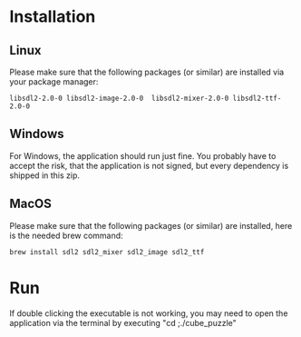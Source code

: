 # Installation
## Linux
Please make sure that the following packages (or similar) are installed via your package manager:
```
libsdl2-2.0-0 libsdl2-image-2.0-0  libsdl2-mixer-2.0-0 libsdl2-ttf-2.0-0
```
## Windows
For Windows, the application should run just fine. You probably have to accept the risk, that the application is not signed, but every dependency is shipped in this zip.
## MacOS
Please make sure that the following packages (or similar) are installed, here is the needed brew command:
```
brew install sdl2 sdl2_mixer sdl2_image sdl2_ttf
```

# Run
If double clicking the executable is not working, you may need to open the application via the terminal by executing "cd <your directory>;./cube_puzzle" 